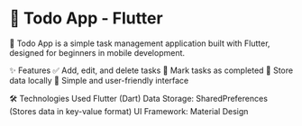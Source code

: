 # 📌 Todo App - Flutter
🚀 Todo App is a simple task management application built with Flutter, designed for beginners in mobile development.

✨ Features
✅ Add, edit, and delete tasks
📌 Mark tasks as completed
📅 Store data locally 
🎨 Simple and user-friendly interface

🛠️ Technologies Used
Flutter (Dart)
Data Storage: SharedPreferences (Stores data in key-value format)
UI Framework: Material Design
